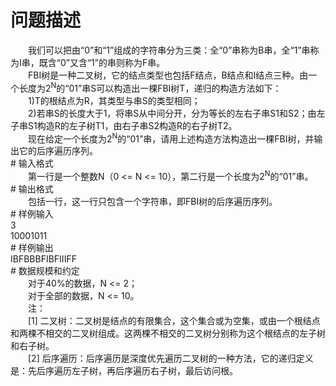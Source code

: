 <div id="pcont1" style="margin-top:20px; display:block;">

# 问题描述

<div class="pdcont">　　我们可以把由“0”和“1”组成的字符串分为三类：全“0”串称为B串，全“1”串称为I串，既含“0”又含“1”的串则称为F串。<br/>
　　FBI树是一种二叉树，它的结点类型也包括F结点，B结点和I结点三种。由一个长度为2<sup>N</sup>的“01”串S可以构造出一棵FBI树T，递归的构造方法如下：<br/>
　　1)T的根结点为R，其类型与串S的类型相同；<br/>
　　2)若串S的长度大于1，将串S从中间分开，分为等长的左右子串S1和S2；由左子串S1构造R的左子树T1，由右子串S2构造R的右子树T2。<br/>
　　现在给定一个长度为2<sup>N</sup>的“01”串，请用上述构造方法构造出一棵FBI树，并输出它的后序遍历序列。</div>
# 输入格式

<div class="pdcont">　　第一行是一个整数N（0  &lt;= N &lt;= 10），第二行是一个长度为2<sup>N</sup>的“01”串。</div>
# 输出格式

<div class="pdcont">　　包括一行，这一行只包含一个字符串，即FBI树的后序遍历序列。</div>
# 样例输入

<div class="pddata">3<br/>
10001011</div>
# 样例输出

<div class="pddata">IBFBBBFIBFIIIFF</div>
# 数据规模和约定

<div class="pdcont">　　对于40%的数据，N  &lt;= 2；<br/>
　　对于全部的数据，N  &lt;= 10。<br/>
　　注：<br/>
　　[1]   二叉树：二叉树是结点的有限集合，这个集合或为空集，或由一个根结点和两棵不相交的二叉树组成。这两棵不相交的二叉树分别称为这个根结点的左子树和右子树。<br/>
　　[2]   后序遍历：后序遍历是深度优先遍历二叉树的一种方法，它的递归定义是：先后序遍历左子树，再后序遍历右子树，最后访问根。</div>

</div>